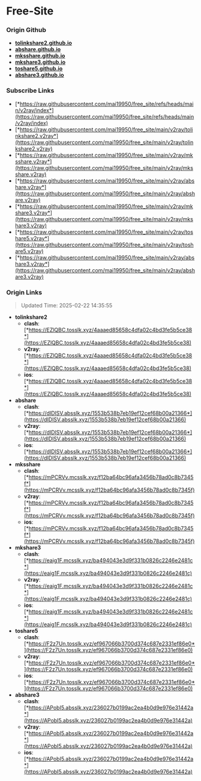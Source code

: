 # Free-Site

### Origin Github

- [**tolinkshare2.github.io**](https://github.com/tolinkshare2/tolinkshare2.github.io)
- [**abshare.github.io**](https://github.com/abshare/abshare.github.io)
- [**mksshare.github.io**](https://github.com/mksshare/mksshare.github.io)
- [**mkshare3.github.io**](https://github.com/mkshare3/mkshare3.github.io)
- [**toshare5.github.io**](https://github.com/toshare5/toshare5.github.io)
- [**abshare3.github.io**](https://github.com/abshare3/abshare3.github.io)

### Subscribe Links

- [*https://raw.githubusercontent.com/mai19950/free_site/refs/heads/main/v2ray/index*](https://raw.githubusercontent.com/mai19950/free_site/refs/heads/main/v2ray/index)
- [*https://raw.githubusercontent.com/mai19950/free_site/main/v2ray/tolinkshare2.v2ray*](https://raw.githubusercontent.com/mai19950/free_site/main/v2ray/tolinkshare2.v2ray)
- [*https://raw.githubusercontent.com/mai19950/free_site/main/v2ray/mksshare.v2ray*](https://raw.githubusercontent.com/mai19950/free_site/main/v2ray/mksshare.v2ray)
- [*https://raw.githubusercontent.com/mai19950/free_site/main/v2ray/abshare.v2ray*](https://raw.githubusercontent.com/mai19950/free_site/main/v2ray/abshare.v2ray)
- [*https://raw.githubusercontent.com/mai19950/free_site/main/v2ray/mkshare3.v2ray*](https://raw.githubusercontent.com/mai19950/free_site/main/v2ray/mkshare3.v2ray)
- [*https://raw.githubusercontent.com/mai19950/free_site/main/v2ray/toshare5.v2ray*](https://raw.githubusercontent.com/mai19950/free_site/main/v2ray/toshare5.v2ray)
- [*https://raw.githubusercontent.com/mai19950/free_site/main/v2ray/abshare3.v2ray*](https://raw.githubusercontent.com/mai19950/free_site/main/v2ray/abshare3.v2ray)

### Origin Links

> Updated Time: 2025-02-22 14:35:55

- **tolinkshare2**
  - **clash**: [*https://EZlQBC.tosslk.xyz/4aaaed85658c4dfa02c4bd3fe5b5ce38*](https://EZlQBC.tosslk.xyz/4aaaed85658c4dfa02c4bd3fe5b5ce38)
  - **v2ray**: [*https://EZlQBC.tosslk.xyz/4aaaed85658c4dfa02c4bd3fe5b5ce38*](https://EZlQBC.tosslk.xyz/4aaaed85658c4dfa02c4bd3fe5b5ce38)
  - **ios**: [*https://EZlQBC.tosslk.xyz/4aaaed85658c4dfa02c4bd3fe5b5ce38*](https://EZlQBC.tosslk.xyz/4aaaed85658c4dfa02c4bd3fe5b5ce38)
- **abshare**
  - **clash**: [*https://dIDlSV.absslk.xyz/1553b538b7eb19ef12cef68b00a21366*](https://dIDlSV.absslk.xyz/1553b538b7eb19ef12cef68b00a21366)
  - **v2ray**: [*https://dIDlSV.absslk.xyz/1553b538b7eb19ef12cef68b00a21366*](https://dIDlSV.absslk.xyz/1553b538b7eb19ef12cef68b00a21366)
  - **ios**: [*https://dIDlSV.absslk.xyz/1553b538b7eb19ef12cef68b00a21366*](https://dIDlSV.absslk.xyz/1553b538b7eb19ef12cef68b00a21366)
- **mksshare**
  - **clash**: [*https://mPCRVv.mcsslk.xyz/f12ba64bc96afa3456b78ad0c8b7345f*](https://mPCRVv.mcsslk.xyz/f12ba64bc96afa3456b78ad0c8b7345f)
  - **v2ray**: [*https://mPCRVv.mcsslk.xyz/f12ba64bc96afa3456b78ad0c8b7345f*](https://mPCRVv.mcsslk.xyz/f12ba64bc96afa3456b78ad0c8b7345f)
  - **ios**: [*https://mPCRVv.mcsslk.xyz/f12ba64bc96afa3456b78ad0c8b7345f*](https://mPCRVv.mcsslk.xyz/f12ba64bc96afa3456b78ad0c8b7345f)
- **mkshare3**
  - **clash**: [*https://eaig1F.mcsslk.xyz/ba494043e3d9f331b0826c2246e2481c*](https://eaig1F.mcsslk.xyz/ba494043e3d9f331b0826c2246e2481c)
  - **v2ray**: [*https://eaig1F.mcsslk.xyz/ba494043e3d9f331b0826c2246e2481c*](https://eaig1F.mcsslk.xyz/ba494043e3d9f331b0826c2246e2481c)
  - **ios**: [*https://eaig1F.mcsslk.xyz/ba494043e3d9f331b0826c2246e2481c*](https://eaig1F.mcsslk.xyz/ba494043e3d9f331b0826c2246e2481c)
- **toshare5**
  - **clash**: [*https://F2z7Un.tosslk.xyz/ef967066b3700d374c687e2331ef86e0*](https://F2z7Un.tosslk.xyz/ef967066b3700d374c687e2331ef86e0)
  - **v2ray**: [*https://F2z7Un.tosslk.xyz/ef967066b3700d374c687e2331ef86e0*](https://F2z7Un.tosslk.xyz/ef967066b3700d374c687e2331ef86e0)
  - **ios**: [*https://F2z7Un.tosslk.xyz/ef967066b3700d374c687e2331ef86e0*](https://F2z7Un.tosslk.xyz/ef967066b3700d374c687e2331ef86e0)
- **abshare3**
  - **clash**: [*https://APobI5.absslk.xyz/236027b0199ac2ea4b0d9e976e31442a*](https://APobI5.absslk.xyz/236027b0199ac2ea4b0d9e976e31442a)
  - **v2ray**: [*https://APobI5.absslk.xyz/236027b0199ac2ea4b0d9e976e31442a*](https://APobI5.absslk.xyz/236027b0199ac2ea4b0d9e976e31442a)
  - **ios**: [*https://APobI5.absslk.xyz/236027b0199ac2ea4b0d9e976e31442a*](https://APobI5.absslk.xyz/236027b0199ac2ea4b0d9e976e31442a)
